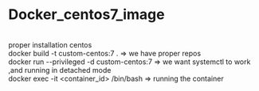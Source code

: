 # Docker_centos7_image <br>
<br>proper installation centos
<br>docker build -t custom-centos:7 .  => we have proper repos
<br>docker run --privileged -d custom-centos:7 => we want systemctl to work ,and running in detached mode
<br>docker exec -it <container_id>  /bin/bash  => running the container


